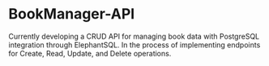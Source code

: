 # BookManager-API
Currently developing a CRUD API for managing book data with PostgreSQL integration through ElephantSQL. In the process of implementing endpoints for Create, Read, Update, and Delete operations.
